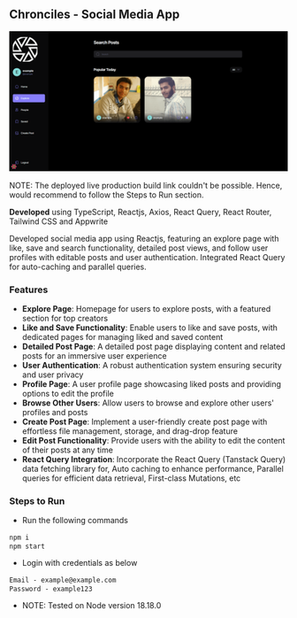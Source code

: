## Chronciles - Social Media App

![cover](https://github.com/abhinavg916/chronicles/blob/main/Chronicles%20Cover.png)

NOTE: The deployed live production build link couldn't be possible. Hence, would recommend to follow the Steps to Run section.

**Developed** using TypeScript, Reactjs, Axios, React Query, React Router, Tailwind CSS and Appwrite

Developed social media app using Reactjs, featuring an explore page with like, save and search functionality, detailed post views, and follow user profiles with editable posts and user authentication. Integrated React Query for auto-caching and parallel queries.

### Features

- **Explore Page**: Homepage for users to explore posts, with a featured section for top creators
- **Like and Save Functionality**: Enable users to like and save posts, with dedicated pages for managing liked and saved content
- **Detailed Post Page**: A detailed post page displaying content and related posts for an immersive user experience
- **User Authentication**: A robust authentication system ensuring security and user privacy
- **Profile Page**: A user profile page showcasing liked posts and providing options to edit the profile
- **Browse Other Users**: Allow users to browse and explore other users' profiles and posts
- **Create Post Page**: Implement a user-friendly create post page with effortless file management, storage, and drag-drop feature
- **Edit Post Functionality**: Provide users with the ability to edit the content of their posts at any time
- **React Query Integration**: Incorporate the React Query (Tanstack Query) data fetching library for, Auto caching to enhance performance, Parallel queries for efficient data retrieval, First-class Mutations, etc

### Steps to Run

- Run the following commands

```
npm i
npm start
```

- Login with credentials as below

```
Email - example@example.com
Password - example123
```

- NOTE: Tested on Node version 18.18.0
